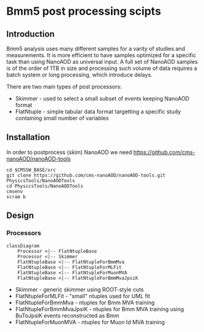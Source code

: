 # Bmm5 post processing scipts

## Introduction

Bmm5 analysis uses many different samples for a varity of studies and
measurements. It is more efficient to have samples optimized for a
specific task than using NanoAOD as universal input. A full set of
NanoAOD samples is of the order of 1TB in size and processing such
volume of data requires a batch system or long processing, which
introduce delays.

There are two main types of post processors:
* Skimmer - used to select a small subset of events keeping NanoAOD format
* FlatNtuple - simple tabular data format targetting a specific study containing small number of variables

## Installation

In order to postprocess (skim) NanoAOD we need https://github.com/cms-nanoAOD/nanoAOD-tools
```shell
cd $CMSSW_BASE/src
git clone https://github.com/cms-nanoAOD/nanoAOD-tools.git PhysicsTools/NanoAODTools
cd PhysicsTools/NanoAODTools
cmsenv
scram b
```

## Design

### Processors
```mermaid
classDiagram
	Processor <|-- FlatNtupleBase
	Processor <|-- Skimmer
	FlatNtupleBase <|-- FlatNtupleForBmmMva
	FlatNtupleBase <|-- FlatNtupleForMLFit
	FlatNtupleBase <|-- FlatNtupleForMuonMVA
	FlatNtupleBase <|-- FlatNtupleForBmmMvaJpsiK
```
* Skimmer - generic skimmer using ROOT-style cuts
* FlatNtupleForMLFit - "small" ntuples used for UML fit
* FlatNtupleForBmmMva - ntuples for Bmm MVA training
* FlatNtupleForBmmMvaJpsiK - ntuples for Bmm MVA training using BuToJpsiK events reconstructed as Bmm
* FlatNtupleForMuonMVA - ntuples for Muon Id MVA training

